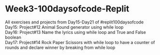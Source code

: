 # Week3-100daysofcode-Replit
All exercises and projects from Day15-Day21 of #replit100daysofcode<br/>
Day15: Project#12 Animal Sound generator using while loop<br/> 
Day16: Project#13 Name the lyrics using while loop and True and False boolean<br/>
Day17: Project#14 Rock Paper Scissors with while loop to have a counter of rounds and declare winner by breaking from while loop 

